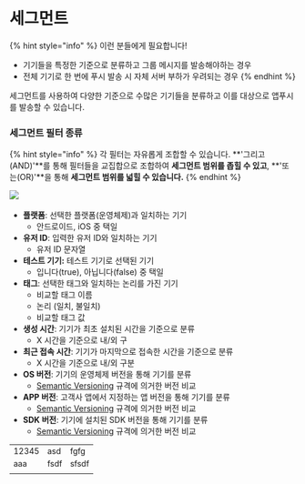 # 세그먼트

{% hint style="info" %}
이런 분들에게 필요합니다!

* 기기들을 특정한 기준으로 분류하고 그룹 메시지를 발송해야하는 경우
* 전체 기기로 한 번에 푸시 발송 시 자체 서버 부하가 우려되는 경우
{% endhint %}

세그먼트를 사용하여 다양한 기준으로 수많은 기기들을 분류하고 이를 대상으로 앱푸시를 발송할 수 있습니다.

### **세그먼트 필터 종류**

{% hint style="info" %}
각 필터는 자유롭게 조합할 수 있습니다. **'그리고(AND)'**를 통해 필터들을 교집합으로 조합하여 **세그먼트 범위를 좁힐 수 있고**, **'또는(OR)'**을 통해 **세그먼트 범위를 넓힐 수 있습니다.**
{% endhint %}

![](<../.gitbook/assets/스크린샷 2022-06-03 오후 5.21.43.png>)

* **플랫폼**: 선택한 플랫폼(운영체제)과 일치하는 기기
  * 안드로이드, iOS 중 택일
* **유저 ID**: 입력한 유저 ID와 일치하는 기기
  * 유저 ID 문자열
* **테스트 기기:** 테스트 기기로 선택된 기기
  * 입니다(true), 아닙니다(false) 중 택일
* **태그**: 선택한 태그와 일치하는 논리를 가진 기기
  * 비교할 태그 이름
  * 논리 (일치, 불일치)
  * 비교할 태그 값
* **생성 시간**: 기기가 최초 설치된 시간을 기준으로 분류
  * X 시간을 기준으로 내/외 구
* **최근 접속 시간**: 기기가 마지막으로 접속한 시간을 기준으로 분류
  * X 시간을 기준으로 내/외 구분
* **OS 버전**: 기기의 운영체제 버전을 통해 기기를 분류
  * [Semantic Versioning](https://semver.org/) 규격에 의거한 버전 비교
* **APP 버전**: 고객사 앱에서 지정하는 앱 버전을 통해 기기를 분류
  * [Semantic Versioning](https://semver.org/) 규격에 의거한 버전 비교
* **SDK 버전**: 기기에 설치된 SDK 버전을 통해 기기를 분류
  * [Semantic Versioning](https://semver.org/) 규격에 의거한 버전 비교



|       |      |       |
| ----- | ---- | ----- |
| 12345 | asd  | fgfg  |
| aaa   | fsdf | sfsdf |
|       |      |       |
